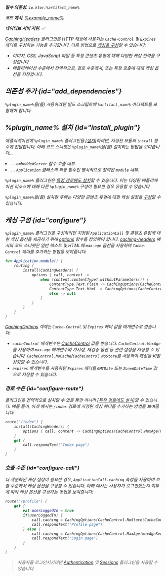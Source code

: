 [//]: # (title: 캐싱 헤더)

<show-structure for="chapter" depth="2"/>
<primary-label ref="server-plugin"/>

<var name="plugin_name" value="CachingHeaders"/>
<var name="package_name" value="io.ktor.server.plugins.cachingheaders"/>
<var name="artifact_name" value="ktor-server-caching-headers"/>

<tldr>
<p>
<b>필수 의존성</b>: <code>io.ktor:%artifact_name%</code>
</p>
<var name="example_name" value="caching-headers"/>
<p>
    <b>코드 예시</b>:
    <a href="https://github.com/ktorio/ktor-documentation/tree/%ktor_version%/codeSnippets/snippets/%example_name%">
        %example_name%
    </a>
</p>
<p>
    <b><Links href="/ktor/server-native" summary="Ktor는 Kotlin/Native를 지원하며 추가 런타임이나 가상 머신 없이 서버를 실행할 수 있습니다.">네이티브 서버</Links> 지원</b>: ✅
</p>
</tldr>

[CachingHeaders](https://api.ktor.io/ktor-server/ktor-server-plugins/ktor-server-caching-headers/io.ktor.server.plugins.cachingheaders/-caching-headers.html) 플러그인은 HTTP 캐싱에 사용되는 `Cache-Control` 및 `Expires` 헤더를 구성하는 기능을 추가합니다. 다음 방법으로 [캐싱을 구성](#configure)할 수 있습니다:
- 이미지, CSS, JavaScript 파일 등 특정 콘텐츠 유형에 대해 다양한 캐싱 전략을 구성합니다.
- 애플리케이션 수준에서 전역적으로, 경로 수준에서, 또는 특정 호출에 대해 캐싱 옵션을 지정합니다.

## 의존성 추가 {id="add_dependencies"}

<p>
    <code>%plugin_name%</code>을(를) 사용하려면 빌드 스크립트에 <code>%artifact_name%</code> 아티팩트를 포함해야 합니다:
</p>
<Tabs group="languages">
    <TabItem title="Gradle (Kotlin)" group-key="kotlin">
        <code-block lang="Kotlin" code="            implementation(&quot;io.ktor:%artifact_name%:$ktor_version&quot;)"/>
    </TabItem>
    <TabItem title="Gradle (Groovy)" group-key="groovy">
        <code-block lang="Groovy" code="            implementation &quot;io.ktor:%artifact_name%:$ktor_version&quot;"/>
    </TabItem>
    <TabItem title="Maven" group-key="maven">
        <code-block lang="XML" code="            &lt;dependency&gt;&#10;                &lt;groupId&gt;io.ktor&lt;/groupId&gt;&#10;                &lt;artifactId&gt;%artifact_name%-jvm&lt;/artifactId&gt;&#10;                &lt;version&gt;${ktor_version}&lt;/version&gt;&#10;            &lt;/dependency&gt;"/>
    </TabItem>
</Tabs>

## %plugin_name% 설치 {id="install_plugin"}

<p>
    애플리케이션에 <code>%plugin_name%</code> 플러그인을 [<a href="#install">설치</a>]하려면,
    지정된 <Links href="/ktor/server-modules" summary="모듈을 사용하면 경로를 그룹화하여 애플리케이션을 구조화할 수 있습니다.">모듈</Links>의 <code>install</code> 함수에 전달합니다.
    아래 코드 스니펫은 <code>%plugin_name%</code>을(를) 설치하는 방법을 보여줍니다...
</p>
<list>
    <li>
        ... <code>embeddedServer</code> 함수 호출 내부.
    </li>
    <li>
        ... <code>Application</code> 클래스의 확장 함수인 명시적으로 정의된 <code>module</code> 내부.
    </li>
</list>
<Tabs>
    <TabItem title="embeddedServer">
        <code-block lang="kotlin" code="            import io.ktor.server.engine.*&#10;            import io.ktor.server.netty.*&#10;            import io.ktor.server.application.*&#10;            import %package_name%.*&#10;&#10;            fun main() {&#10;                embeddedServer(Netty, port = 8080) {&#10;                    install(%plugin_name%)&#10;                    // ...&#10;                }.start(wait = true)&#10;            }"/>
    </TabItem>
    <TabItem title="module">
        <code-block lang="kotlin" code="            import io.ktor.server.application.*&#10;            import %package_name%.*&#10;            // ...&#10;            fun Application.module() {&#10;                install(%plugin_name%)&#10;                // ...&#10;            }"/>
    </TabItem>
</Tabs>
<p>
    <code>%plugin_name%</code> 플러그인은 <a href="#install-route">특정 경로에도 설치</a>할 수 있습니다.
    이는 다양한 애플리케이션 리소스에 대해 다른 <code>%plugin_name%</code> 구성이 필요한 경우 유용할 수 있습니다.
</p>

`%plugin_name%`을(를) 설치한 후에는 다양한 콘텐츠 유형에 대한 캐싱 설정을 [구성](#configure)할 수 있습니다.

## 캐싱 구성 {id="configure"}
`%plugin_name%` 플러그인을 구성하려면 지정된 `ApplicationCall` 및 콘텐츠 유형에 대한 캐싱 옵션을 제공하기 위해 [options](https://api.ktor.io/ktor-server/ktor-server-plugins/ktor-server-caching-headers/io.ktor.server.plugins.cachingheaders/-caching-headers-config/options.html) 함수를 정의해야 합니다. [caching-headers](https://github.com/ktorio/ktor-documentation/tree/%ktor_version%/codeSnippets/snippets/caching-headers) 예시의 코드 스니펫은 일반 텍스트 및 HTML에 `max-age` 옵션을 사용하여 `Cache-Control` 헤더를 추가하는 방법을 보여줍니다:

```kotlin
fun Application.module() {
    routing {
        install(CachingHeaders) {
            options { call, content ->
                when (content.contentType?.withoutParameters()) {
                    ContentType.Text.Plain -> CachingOptions(CacheControl.MaxAge(maxAgeSeconds = 3600))
                    ContentType.Text.Html -> CachingOptions(CacheControl.MaxAge(maxAgeSeconds = 60))
                    else -> null
                }
            }
        }
    }
}
```

[CachingOptions](https://api.ktor.io/ktor-http/io.ktor.http.content/-caching-options/index.html) 객체는 `Cache-Control` 및 `Expires` 헤더 값을 매개변수로 받습니다:

*   `cacheControl` 매개변수는 [CacheControl](https://api.ktor.io/ktor-http/io.ktor.http/-cache-control/index.html) 값을 받습니다. `CacheControl.MaxAge`를 사용하여 `max-age` 매개변수와 가시성, 재검증 옵션 등 관련 설정을 지정할 수 있습니다. `CacheControl.NoCache`/`CacheControl.NoStore`를 사용하여 캐싱을 비활성화할 수 있습니다.
*   `expires` 매개변수를 사용하면 `Expires` 헤더를 `GMTDate` 또는 `ZonedDateTime` 값으로 지정할 수 있습니다.

### 경로 수준 {id="configure-route"}

플러그인을 전역적으로 설치할 수 있을 뿐만 아니라 [<a href="server-plugins.md#install-route">특정 경로에도 설치</a>]할 수 있습니다. 예를 들어, 아래 예시는 `/index` 경로에 지정된 캐싱 헤더를 추가하는 방법을 보여줍니다:

```kotlin
route("/index") {
    install(CachingHeaders) {
        options { call, content -> CachingOptions(CacheControl.MaxAge(maxAgeSeconds = 1800)) }
    }
    get {
        call.respondText("Index page")
    }
}
```

### 호출 수준 {id="configure-call"}

더 세분화된 캐싱 설정이 필요한 경우, `ApplicationCall.caching` 속성을 사용하여 호출 수준에서 캐싱 옵션을 구성할 수 있습니다. 아래 예시는 사용자가 로그인했는지 여부에 따라 캐싱 옵션을 구성하는 방법을 보여줍니다:

```kotlin
route("/profile") {
    get {
        val userLoggedIn = true
        if(userLoggedIn) {
            call.caching = CachingOptions(CacheControl.NoStore(CacheControl.Visibility.Private))
            call.respondText("Profile page")
        } else {
            call.caching = CachingOptions(CacheControl.MaxAge(maxAgeSeconds = 900))
            call.respondText("Login page")
        }
    }
}
```

> 사용자를 로그인시키려면 [Authentication](server-auth.md) 및 [Sessions](server-sessions.md) 플러그인을 사용할 수 있습니다.